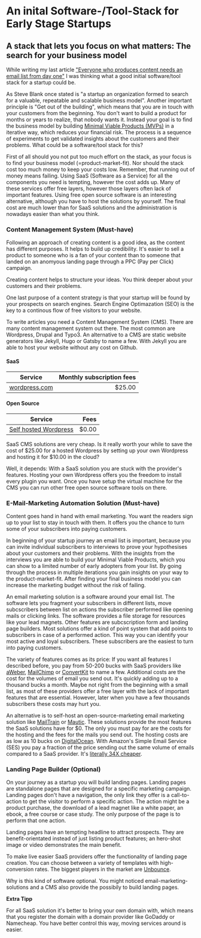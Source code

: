 # An inital Software-/Tool-Stack for Early Stage Startups

## A stack that lets you focus on what matters: The search for your business model

While writing my last article ["Everyone who produces content needs an email list from day one"](@TODO) I was thinking what a good initial software/tool stack for a startup could be.

As Steve Blank once stated is "a startup an organization formed to search for a valuable, repeatable and scalable business model".
Another important principle is "Get out of the building", which means that you are in touch with your customers from the beginning. You don't want to build a product for months or years to realize, that nobody wants it. Instead your goal is to find the business model by building [Minimal Viable Products (MVPs)](https://jens-laufer.medium.com/why-is-it-important-to-validate-business-ideas-with-minimal-viable-products-mvp-69e45577c752) in a iterative way, which reduces your financial risk. The process is a sequence of experiments to get validated insights about the customers and their problems. What could be a software/tool stack for this?

First of all should you not put too much effort on the stack, as your focus is to find your business model (=product-market-fit). Nor should the stack cost too much money to keep your costs low. Remember, that running out of money means failing. Using SaaS (Software as a Service) for all the components you need is tempting, however the cost adds up. Many of these services offer free layers, however those layers often lack of important features. Using free open source software is an interesting alternative, although you have to host the solutions by yourself. The final cost are much lower than for SaaS solutions and the administration is nowadays easier than what you think.

### Content Management System (Must-have)

Following an approach of creating content is a good idea, as the content has different purposes. It helps to build up credibility. It's easier to sell a product to someone who is a fan of your content than to someone that landed on an anomyous landing page through a PPC (Pay per Click) campaign.

Creating content helps to structure your ideas. You think deeper about your customers and their problems.

One last purpose of a content strategy is that your startup will be found by your prospects on search engines. Search Engine Optimazation (SEO) is the key to a continous flow of free visitors to your website.

To write articles you need a Content Management System (CMS). There are many content management system out there. The most common are Wordpress, Drupal and Typo3. An alternative to a CMS are static website generators like Jekyll, Hugo or Gatsby to name a few. With Jekyll you are able to host your website without any cost on Github.

#### SaaS

| Service                               | Monthly subscription fees |
| ------------------------------------- | ------------------------: |
| [wordpress.com](http://wordpress.com) |                    $25.00 |

#### Open Source

| Service                                         |  Fees |
| ----------------------------------------------- | ----: |
| [Self hosted Wordpress](https://wordpress.org/) | $0.00 |

SaaS CMS solutions are very cheap. Is it really worth your while to save the cost of $25.00 for a hosted Wordpress by setting up your own Wordpress and hosting it for $10.00 in the cloud?

Well, it depends: With a SaaS solution you are stuck with the provider's features. Hosting your own Wordpress offers you the freedom to install every plugin you want. Once you have setup the virtual machine for the CMS you can run other free open source software tools on there.

### E-Mail-Marketing Automation Solution (Must-have)

Content goes hand in hand with email marketing. You want the readers sign up to your list to stay in touch with them. It offers you the chance to turn some of your subscribers into paying customers.

In beginning of your startup journey an email list is important, because you can invite individual subscribers to interviews to prove your hypothesises about your customers and their problems. With the insights from the interviews you are able to build your Minimal Viable Products, which you can show to a limited number of early adopters from your list. By going through the process in multiple iterations you gain insights on your way to the product-market-fit. After finding your final business model you can increase the marketing budget without the risk of failing.

An email marketing solution is a software around your email list. The software lets you fragment your subscribers in different lists, move subcscribers between list on actions the subscriber performed like opening mails or clicking links. The software provides a file storage for resources like your lead magnets. Other features are subcscription form and landing page builders. Most solutions offer a kind of point system that add points to subscribers in case of a performed action. This way you can identify your most active and loyal subscribers. These subscribers are the easiest to turn into paying customers.

The variety of features comes as its price: If you want all features I described before, you pay from 50-200 bucks with SaaS providers like [aWeber](https://www.aweber.com/easy-email.htm?id=520754), [MailChimp](https://mailchimp.com/) or [ConvertKit](@TODO) to name a few. Additional costs are the cost for the volumes of email you send out. It's quickly adding up to a thousand bucks a month. Maybe not right from the beginning with a small list, as most of these providers offer a free layer with the lack of important features that are essential. However, later when you have a few thousands subscribers these costs may hurt you.

An alternative is to self-host an open-source-marketing email marketing solution like [MailTrain](https://github.com/Mailtrain-org/mailtrain) or [Mautic](https://github.com/mautic/mautic). These solutions provide the most features the SaaS solutions have for $0. The only you must pay for are the costs for the hosting and the fees for the mails you send out. The hosting costs are as low as 10 bucks on [DigitalOcean](https://m.do.co/c/938229235b24). With Amazon's Simple Email Service (SES) you pay a fraction of the price sending out the same volume of emails compared to a SaaS provider. It's [literally 34X cheaper](https://medium.com/better-marketing/mailchimp-is-dead-it-just-doesnt-know-it-yet-6e404c3e4b7b).

### Landing Page Builder (Optional)

On your journey as a startup you will build landing pages. Landing pages are standalone pages that are designed for a specific marketing campaign. Landing pages don't have a navigation, the only link they offer is a call-to-action to get the visitor to perform a specific action. The action might be a product purchase, the download of a lead magnet like a white paper, an ebook, a free course or case study. The only purpose of the page is to perform that one action.

Landing pages have an tempting headline to attract prospects. They are benefit-orientated instead of just listing product features; an hero-shot image or video demonstrates the main benefit.

To make live easier SaaS providers offer the functionality of landing page creation. You can choose between a variety of templates with high-conversion rates. The biggest players in the market are [Unbounce](https://unbounce.grsm.io/lander).

Why is this kind of software optional. You might noticed email-marketing-solutions and a CMS also provide the possibily to build landing pages.

**Extra Tipp**

For all SaaS solution it's better to bring your own domain with, which means that you register the domain with a domain provider like GoDaddy or Namecheap. You have better control this way, moving services around is easier.
